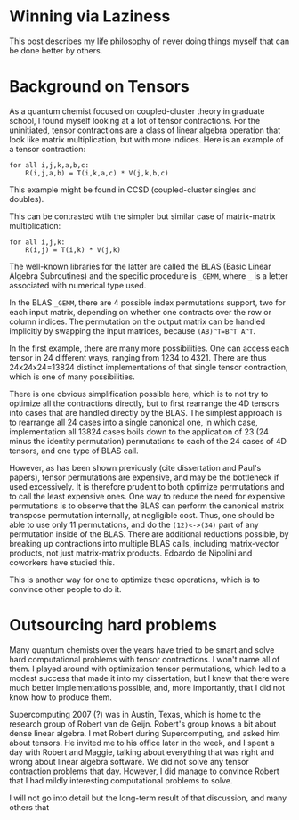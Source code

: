 # Winning via Laziness

This post describes my life philosophy of never doing things myself that
can be done better by others.

# Background on Tensors

As a quantum chemist focused on coupled-cluster theory in graduate school,
I found myself looking at a lot of tensor contractions.
For the uninitiated, tensor contractions are a class of linear algebra operation
that look like matrix multiplication, but with more indices.
Here is an example of a tensor contraction:
```
for all i,j,k,a,b,c:
    R(i,j,a,b) = T(i,k,a,c) * V(j,k,b,c)
```
This example might be found in CCSD (coupled-cluster singles and doubles).

This can be contrasted wtih the simpler but similar case of matrix-matrix multiplication:
```
for all i,j,k:
    R(i,j) = T(i,k) * V(j,k)
```
The well-known libraries for the latter are called the BLAS
(Basic Linear Algebra Subroutines)
and the specific procedure is `_GEMM`, where `_` is a letter
associated with numerical type used.

In the BLAS `_GEMM`, there are 4 possible index permutations
support, two for each input matrix, depending on whether one
contracts over the row or column indices.
The permutation on the output matrix can be handled implicitly
by swapping the input matrices, because `(AB)^T=B^T A^T`.

In the first example, there are many more possibilities.
One can access each tensor in 24 different ways, ranging from
1234 to 4321.  There are thus 24x24x24=13824 distinct implementations
of that single tensor contraction, which is one of many possibilities.

There is one obvious simplification possible here, which is to 
not try to optimize all the contractions directly, but to first
rearrange the 4D tensors into cases that are handled directly
by the BLAS.
The simplest approach is to rearrange all 24 cases into a single
canonical one, in which case, implementation all 13824 cases boils
down to the application of 23 (24 minus the identity permutation)
permutations to each of the 24 cases of 4D tensors,
and one type of BLAS call.

However, as has been shown previously
(cite dissertation and Paul's papers),
tensor permutations are expensive, and may be the bottleneck if
used excessively.
It is therefore prudent to both optimize permutations and to call
the least expensive ones.
One way to reduce the need for expensive permutations is to observe
that the BLAS can perform the canonical matrix transpose permutation
internally, at negligible cost.
Thus, one should be able to use only 11 permutations, and do the
`(12)<->(34)` part of any permutation inside of the BLAS.
There are additional reductions possible, by breaking up contractions
into multiple BLAS calls, including matrix-vector products, not
just matrix-matrix products.
Edoardo de Nipolini and coworkers have studied this.

This is another way for one to optimize these operations,
which is to convince other people to do it.

# Outsourcing hard problems

Many quantum chemists over the years have tried to be smart
and solve hard computational problems with tensor contractions.
I won't name all of them.
I played around with optimization tensor permutations,
which led to a modest success that made it into my dissertation,
but I knew that there were much better implementations possible,
and, more importantly, that I did not know how to produce them.

Supercomputing 2007 (?) was in Austin, Texas, which is home
to the research group of Robert van de Geijn.
Robert's group knows a bit about dense linear algebra.
I met Robert during Supercomputing, and asked him about tensors.
He invited me to his office later in the week, and I spent a
day with Robert and Maggie, talking about everything that was
right and wrong about linear algebra software.
We did not solve any tensor contraction problems that day.
However, I did manage to convince Robert that I had mildly interesting
computational problems to solve.

I will not go into detail but the long-term result of that discussion,
and many others that 


